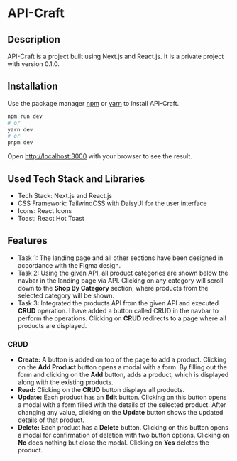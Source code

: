 # API-Craft

## Description

API-Craft is a project built using Next.js and React.js. It is a private project with version 0.1.0.

## Installation

Use the package manager [npm](https://www.npmjs.com/) or [yarn](https://yarnpkg.com/) to install API-Craft.

```bash
npm run dev
# or
yarn dev
# or
pnpm dev
```

Open [http://localhost:3000](http://localhost:3000) with your browser to see the result.

## Used Tech Stack and Libraries
- Tech Stack: Next.js and React.js
- CSS Framework: TailwindCSS with DaisyUI for the user interface
- Icons: React Icons
- Toast: React Hot Toast

## Features
- Task 1: The landing page and all other sections have been designed in accordance with the Figma design.
- Task 2: Using the given API, all product categories are shown below the navbar in the landing page via API. Clicking on any category will scroll down to the **Shop By Category** section, where products from the selected category will be shown.
- Task 3: Integrated the products API from the given API and executed **CRUD** operation. I have added a button called CRUD in the navbar to perform the operations. Clicking on **CRUD** redirects to a page where all products are displayed.

### CRUD
- **Create:** A button is added on top of the page to add a product. Clicking on the **Add Product** button opens a modal with a form. By filling out the form and clicking on the **Add** button, adds a product, which is displayed along with the existing products.
- **Read:** Clicking on the **CRUD** button displays all products.
- **Update:** Each product has an **Edit** button. Clicking on this button opens a modal with a form filled with the details of the selected product. After changing any value, clicking on the **Update** button shows the updated details of that product.
- **Delete:** Each product has a **Delete** button. Clicking on this button opens a modal for confirmation of deletion with two button options. Clicking on **No** does nothing but close the modal. Clicking on **Yes** deletes the product.

